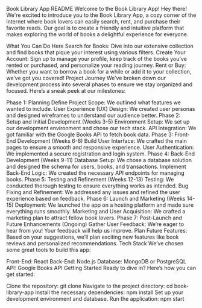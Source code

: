 Book Library App README
Welcome to the Book Library App!
Hey there! We're excited to introduce you to the Book Library App, a cozy corner of the internet where book lovers can easily search, rent, and purchase their favorite reads. Our goal is to create a friendly and intuitive platform that makes exploring the world of books a delightful experience for everyone.

What You Can Do Here
Search for Books: Dive into our extensive collection and find books that pique your interest using various filters.
Create Your Account: Sign up to manage your profile, keep track of the books you’ve rented or purchased, and personalize your reading journey.
Rent or Buy: Whether you want to borrow a book for a while or add it to your collection, we’ve got you covered!
Project Journey
We’ve broken down our development process into several phases to ensure we stay organized and focused. Here’s a sneak peek at our milestones:

Phase 1: Planning
Define Project Scope: We outlined what features we wanted to include.
User Experience (UX) Design: We created user personas and designed wireframes to understand our audience better.
Phase 2: Setup and Initial Development (Weeks 3-5)
Environment Setup: We set up our development environment and chose our tech stack.
API Integration: We got familiar with the Google Books API to fetch book data.
Phase 3: Front-End Development (Weeks 6-8)
Build User Interface: We crafted the main pages to ensure a smooth and responsive experience.
User Authentication: We implemented a secure registration and login system.
Phase 4: Back-End Development (Weeks 9-11)
Database Setup: We chose a database solution and designed the schema for users, books, and transactions.
Implement Back-End Logic: We created the necessary API endpoints for managing books.
Phase 5: Testing and Refinement (Weeks 12-13)
Testing: We conducted thorough testing to ensure everything works as intended.
Bug Fixing and Refinement: We addressed any issues and refined the user experience based on feedback.
Phase 6: Launch and Marketing (Weeks 14-15)
Deployment: We launched the app on a hosting platform and made sure everything runs smoothly.
Marketing and User Acquisition: We crafted a marketing plan to attract fellow book lovers.
Phase 7: Post-Launch and Future Enhancements (Ongoing)
Gather User Feedback: We’re eager to hear from you! Your feedback will help us improve.
Plan Future Features: Based on your suggestions, we’ll plan exciting new features like book reviews and personalized recommendations.
Tech Stack
We’ve chosen some great tools to build this app:

Front-End: React
Back-End: Node.js
Database: MongoDB or PostgreSQL
API: Google Books API
Getting Started
Ready to dive in? Here’s how you can get started:

Clone the repository: git clone <repository-url>
Navigate to the project directory: cd book-library-app
Install the necessary dependencies: npm install
Set up your development environment and database.
Run the application: npm start
